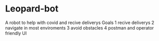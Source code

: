 # Leopard-bot
A robot to help with covid and recive deliverys
Goals
1 recive deliverys
2 navigate in most enviroments
3 avoid obstacles
4 postman and operator friendly UI
